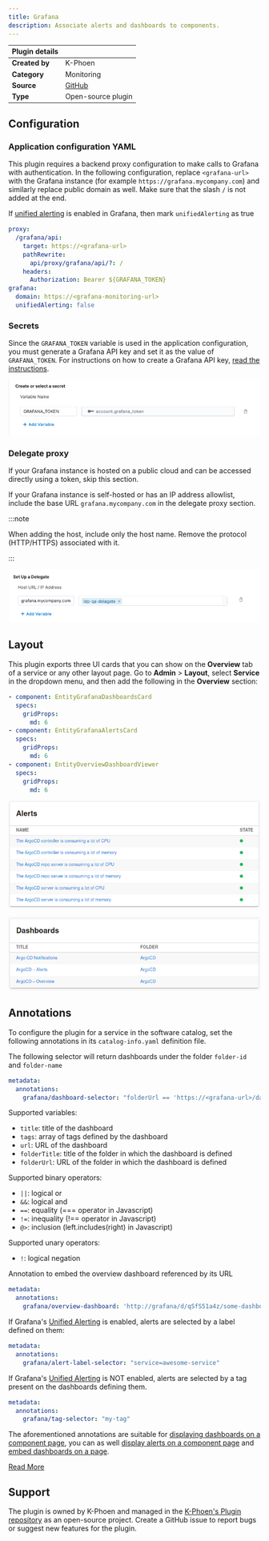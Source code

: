 ```yaml
---
title: Grafana
description: Associate alerts and dashboards to components.
---
```


| Plugin details |                                                                                |
| -------------- | ------------------------------------------------------------------------------ |
| **Created by** | K-Phoen                                                                        |
| **Category**   | Monitoring                                                                     |
| **Source**     | [GitHub](https://github.com/K-Phoen/backstage-plugin-grafana/) |
| **Type**       | Open-source plugin                                                             |

## Configuration

### Application configuration YAML

This plugin requires a backend proxy configuration to make calls to Grafana with authentication. 
In the following configuration, replace `<grafana-url>` with the Grafana instance (for example `https://grafana.mycompany.com`) and similarly replace public domain as well.
Make sure that the slash `/` is not added at the end. 

If [unified alerting](https://grafana.com/blog/2021/06/14/the-new-unified-alerting-system-for-grafana-everything-you-need-to-know/) is enabled in Grafana, then mark `unifiedAlerting` as true

```yaml
proxy:
  /grafana/api:
    target: https://<grafana-url>
    pathRewrite:
      api/proxy/grafana/api/?: /
    headers:
      Authorization: Bearer ${GRAFANA_TOKEN}
grafana:
  domain: https://<grafana-monitoring-url>
  unifiedAlerting: false
```

### Secrets

Since the `GRAFANA_TOKEN` variable is used in the application configuration, you must generate a Grafana API key and set it as the value of `GRAFANA_TOKEN`. For instructions on how to create a Grafana API key, [read the instructions](https://grafana.com/docs/grafana/latest/developers/http_api/auth/#create-api-token).

![](./static/grafana-secret.png)

### Delegate proxy

If your Grafana instance is hosted on a public cloud and can be accessed directly using a token, skip this section.

If your Grafana instance is self-hosted or has an IP address allowlist, include the base URL `grafana.mycompany.com` in the delegate proxy section.

:::note

When adding the host, include only the host name. Remove the protocol (HTTP/HTTPS) associated with it.

:::

![](./static/grafana-delegate-proxy.png)

## Layout

This plugin exports three UI cards that you can show on the **Overview** tab of a service or any other layout page. Go to **Admin** > **Layout**, select **Service** in the dropdown menu, and then add the following in the **Overview** section:

```yaml
- component: EntityGrafanaDashboardsCard
  specs:
    gridProps:
      md: 6
- component: EntityGrafanaAlertsCard
  specs:
    gridProps:
      md: 6
- component: EntityOverviewDashboardViewer
  specs:
    gridProps:
      md: 6
```

![](./static/alerts_card.png)

![](./static/dashboards_card.png)

## Annotations

To configure the plugin for a service in the software catalog, set the following annotations in its `catalog-info.yaml` definition file.

The following selector will return dashboards under the folder `folder-id` and `folder-name`

```yaml
metadata:
  annotations:
    grafana/dashboard-selector: "folderUrl == 'https://<grafana-url>/dashboards/f/<folder-id>/<folder-name>'"
```

Supported variables:
* `title`: title of the dashboard
* `tags`: array of tags defined by the dashboard
* `url`: URL of the dashboard
* `folderTitle`: title of the folder in which the dashboard is defined
* `folderUrl`: URL of the folder in which the dashboard is defined

Supported binary operators:
* `||`: logical or
* `&&`: logical and
* `==`: equality (=== operator in Javascript)
* `!=`: inequality (!== operator in Javascript)
* `@>`: inclusion (left.includes(right) in Javascript)

Supported unary operators:
* `!`: logical negation

Annotation to embed the overview dashboard referenced by its URL

```yaml
metadata:
  annotations:
    grafana/overview-dashboard: 'http://grafana/d/qSfS51a4z/some-dashboard?orgId=1&kiosk'
```

If Grafana's [Unified Alerting](https://grafana.com/blog/2021/06/14/the-new-unified-alerting-system-for-grafana-everything-you-need-to-know/) is enabled, alerts are selected by a label defined on them:

```yaml
metadata:
  annotations:
    grafana/alert-label-selector: "service=awesome-service"
```

If Grafana's [Unified Alerting](https://grafana.com/blog/2021/06/14/the-new-unified-alerting-system-for-grafana-everything-you-need-to-know/) is NOT enabled, alerts are selected by a tag present on the dashboards defining them.

```yaml
metadata:
  annotations:
    grafana/tag-selector: "my-tag"
```

The aforementioned annotations are suitable for [displaying dashboards on a component page](https://github.com/K-Phoen/backstage-plugin-grafana/blob/main/docs/dashboards-on-component-page.md), you can as well [display alerts on a component page](https://github.com/K-Phoen/backstage-plugin-grafana/blob/main/docs/alerts-on-component-page.md) and [embed dashboards on a page](https://github.com/K-Phoen/backstage-plugin-grafana/blob/main/docs/embed-dashboards-on-page.md).

[Read More](https://github.com/K-Phoen/backstage-plugin-grafana/blob/main/docs/index.md)

## Support

The plugin is owned by K-Phoen and managed in the [K-Phoen's Plugin repository](https://github.com/K-Phoen/backstage-plugin-grafana/) as an open-source project. Create a GitHub issue to report bugs or suggest new features for the plugin.
